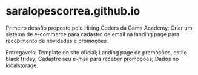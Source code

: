 # saralopescorrea.github.io
Primeiro desafio proposto pelo Hiring Coders da Gama Academy: Criar um sistema de e-commerce para cadastro de email na landing page para recebimento de novidades e promoções.

Entregáveis: Template do site oficial; Landing page de promoções, estilo black friday; Cadastre seu e-mail para receber promoções; Dados no localstorage.

